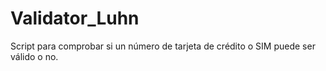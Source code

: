 # Validator_Luhn
Script para comprobar si un número de tarjeta de crédito o SIM puede ser válido o no.
